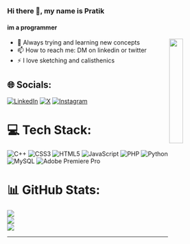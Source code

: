### Hi there 👋, my name is Pratik
#### im a programmer
<img align="right" width="25%" src="https://i.imgur.com/FUQSR6g.gif" />


- 🌱 Always trying and learning new concepts
- 📫 How to reach me: DM on linkedin or twitter
- ⚡ I love sketching and calisthenics

## 🌐 Socials:
[![LinkedIn](https://img.shields.io/badge/LinkedIn-%230077B5.svg?logo=linkedin&logoColor=white)](https://linkedin.com/in/pratik-merekar) [![X](https://img.shields.io/badge/X-black.svg?logo=X&logoColor=white)](https://twitter.com/pratikxm) [![Instagram](https://img.shields.io/badge/Instagram-%23E4405F.svg?logo=Instagram&logoColor=white)](https://instagram.com/pratik0040)

# 💻 Tech Stack:
![C++](https://img.shields.io/badge/c++-%2300599C.svg?style=for-the-badge&logo=c%2B%2B&logoColor=white) ![CSS3](https://img.shields.io/badge/css3-%231572B6.svg?style=for-the-badge&logo=css3&logoColor=white) ![HTML5](https://img.shields.io/badge/html5-%23E34F26.svg?style=for-the-badge&logo=html5&logoColor=white) ![JavaScript](https://img.shields.io/badge/javascript-%23323330.svg?style=for-the-badge&logo=javascript&logoColor=%23F7DF1E) ![PHP](https://img.shields.io/badge/php-%23777BB4.svg?style=for-the-badge&logo=php&logoColor=white) ![Python](https://img.shields.io/badge/python-3670A0?style=for-the-badge&logo=python&logoColor=ffdd54) ![MySQL](https://img.shields.io/badge/mysql-%2300000f.svg?style=for-the-badge&logo=mysql&logoColor=white) ![Adobe Premiere Pro](https://img.shields.io/badge/Adobe%20Premiere%20Pro-9999FF.svg?style=for-the-badge&logo=Adobe%20Premiere%20Pro&logoColor=white)
# 📊 GitHub Stats:
![](https://github-readme-stats.vercel.app/api?username=ProgrammerPratik&theme=vue-dark&hide_border=true&include_all_commits=true&count_private=false)<br/>
![](https://github-readme-streak-stats.herokuapp.com/?user=ProgrammerPratik&theme=vue-dark&hide_border=true)<br/>
![](https://github-readme-stats.vercel.app/api/top-langs/?username=ProgrammerPratik&theme=vue-dark&hide_border=true&include_all_commits=true&count_private=false&layout=compact)

---

<!---
Pratik-Merekar/Pratik-Merekar is a ✨ special ✨ repository because its `README.md` (this file) appears on your GitHub profile.
You can click the Preview link to take a look at your changes.
--->
